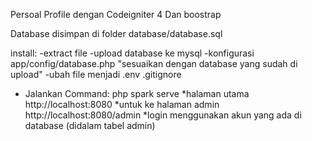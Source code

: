 Persoal Profile dengan Codeigniter 4 Dan boostrap

Database disimpan di folder database/database.sql

install:
-extract file
-upload database ke mysql
-konfigurasi app/config/database.php "sesuaikan dengan database yang sudah di upload"
-ubah file menjadi
.env
.gitignore

- Jalankan Command:
  php spark serve
  *halaman utama http://localhost:8080
  *untuk ke halaman admin http://localhost:8080/admin
  \*login menggunakan akun yang ada di database (didalam tabel admin)
